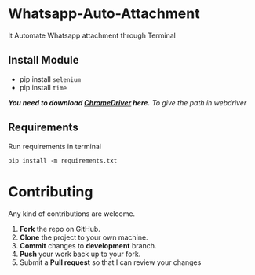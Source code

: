 # Whatsapp-Auto-Attachment
It Automate Whatsapp attachment through Terminal 

 ## Install Module
- pip install `selenium`
- pip install `time`

***You need to download [ChromeDriver](https://chromedriver.chromium.org/downloads) here.***
*To give the path in webdriver*

## Requirements
Run requirements in terminal
~~~
pip install -m requirements.txt
~~~
Contributing
==========
Any kind of contributions are welcome.
1. **Fork** the repo on GitHub.
2. **Clone** the project to your own machine.
3. **Commit** changes to **development** branch.
4. **Push** your work back up to your fork.
5. Submit a **Pull request** so that I can review your changes
